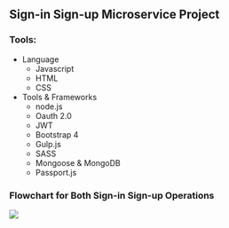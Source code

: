 ## Sign-in Sign-up Microservice Project

### Tools:

+ Language
    + Javascript
    + HTML
    + CSS
+ Tools & Frameworks
    + node.js
    + Oauth 2.0
    + JWT
    + Bootstrap 4
    + Gulp.js
    + SASS
    + Mongoose & MongoDB
    + Passport.js


### Flowchart for Both Sign-in Sign-up Operations

![](https://i.ibb.co/s6gXP1q/flowchart.png)


